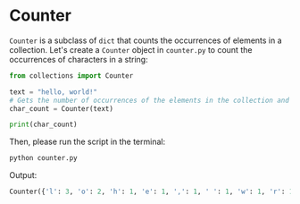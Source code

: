 # Counter

`Counter` is a subclass of `dict` that counts the occurrences of elements in a collection. Let's create a `Counter` object in `counter.py` to count the occurrences of characters in a string:

```python
from collections import Counter

text = "hello, world!"
# Gets the number of occurrences of the elements in the collection and returns them as a dictionary
char_count = Counter(text)

print(char_count)
```

Then, please run the script in the terminal:

```bash
python counter.py
```

Output:

```python
Counter({'l': 3, 'o': 2, 'h': 1, 'e': 1, ',': 1, ' ': 1, 'w': 1, 'r': 1, 'd': 1, '!': 1})
```
